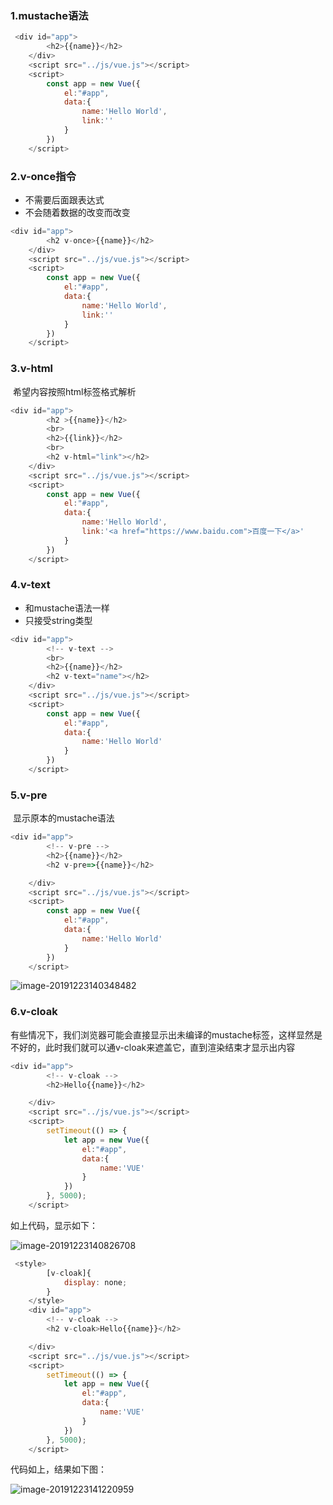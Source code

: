 ### 1.mustache语法

~~~javascript
 <div id="app">
        <h2>{{name}}</h2>
    </div>
    <script src="../js/vue.js"></script>
    <script>
        const app = new Vue({
            el:"#app",
            data:{
                name:'Hello World',
                link:''
            }
        })
    </script>
~~~





### 2.v-once指令

- 不需要后面跟表达式
- 不会随着数据的改变而改变



~~~javascript
<div id="app">
        <h2 v-once>{{name}}</h2>
    </div>
    <script src="../js/vue.js"></script>
    <script>
        const app = new Vue({
            el:"#app",
            data:{
                name:'Hello World',
                link:''
            }
        })
    </script>
~~~





### 3.v-html

​	希望内容按照html标签格式解析

~~~javascript
<div id="app">
        <h2 >{{name}}</h2>
        <br>
        <h2>{{link}}</h2>
        <br>
        <h2 v-html="link"></h2>
    </div>
    <script src="../js/vue.js"></script>
    <script>
        const app = new Vue({
            el:"#app",
            data:{
                name:'Hello World',
                link:'<a href="https://www.baidu.com">百度一下</a>'
            }
        })
    </script>
~~~





### 4.v-text

- 和mustache语法一样
- 只接受string类型

~~~javascript
<div id="app">
        <!-- v-text -->
        <br>
        <h2>{{name}}</h2>
        <h2 v-text="name"></h2>
    </div>
    <script src="../js/vue.js"></script>
    <script>
        const app = new Vue({
            el:"#app",
            data:{
                name:'Hello World'
            }
        })
    </script>
~~~





### 5.v-pre

​	显示原本的mustache语法

~~~javascript
<div id="app">
        <!-- v-pre -->
        <h2>{{name}}</h2>
        <h2 v-pre=>{{name}}</h2>

    </div>
    <script src="../js/vue.js"></script>
    <script>
        const app = new Vue({
            el:"#app",
            data:{
                name:'Hello World'
            }
        })
    </script>
~~~

![image-20191223140348482](C:\Users\scj\AppData\Roaming\Typora\typora-user-images\image-20191223140348482.png)



### 6.v-cloak

​	有些情况下，我们浏览器可能会直接显示出未编译的mustache标签，这样显然是不好的，此时我们就可以通v-cloak来遮盖它，直到渲染结束才显示出内容

~~~javascript
<div id="app">
        <!-- v-cloak -->
        <h2>Hello{{name}}</h2>

    </div>
    <script src="../js/vue.js"></script>
    <script>
        setTimeout(() => {
            let app = new Vue({
                el:"#app",
                data:{
                    name:'VUE'
                }
            })
        }, 5000);
    </script>
~~~

如上代码，显示如下：



![image-20191223140826708](C:\Users\scj\AppData\Roaming\Typora\typora-user-images\image-20191223140826708.png)







~~~~javascript
 <style>
        [v-cloak]{
            display: none;
        }
    </style>
    <div id="app">
        <!-- v-cloak -->
        <h2 v-cloak>Hello{{name}}</h2>

    </div>
    <script src="../js/vue.js"></script>
    <script>
        setTimeout(() => {
            let app = new Vue({
                el:"#app",
                data:{
                    name:'VUE'
                }
            })
        }, 5000);
    </script>
~~~~

代码如上，结果如下图：

![image-20191223141220959](C:\Users\scj\AppData\Roaming\Typora\typora-user-images\image-20191223141220959.png)

